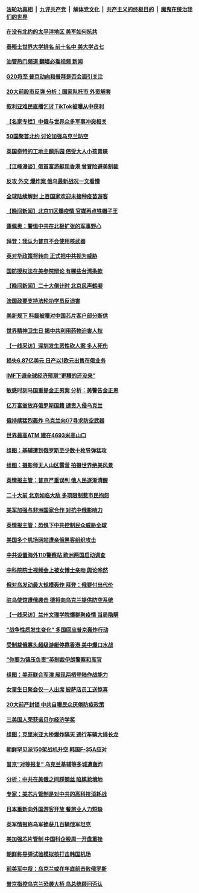 ####  [法轮功真相](../../../../basic/blob/master/README.md?t=10130501) &nbsp;|&nbsp; [九评共产党](../../../../9ping.md/blob/master/README.md?t=10130501) &nbsp;|&nbsp; [解体党文化](../../../../jtdwh.md/blob/master/README.md?t=10130501)  &nbsp;|&nbsp; [共产主义的终极目的](../../../../gczydzjmd.md/blob/master/README.md?t=10130501) &nbsp;|&nbsp; [魔鬼在统治我们的世界](../../../../mgztzwmdsj.md/blob/master/README.md?t=10130501) 

#### [在没有北约的太平洋地区 美军如何抗共](../pages/nsc418/n13844004.md?t=10130501) 

#### [泰晤士世界大学排名 前十名中 美大学占七](../pages/nsc418/n13843980.md?t=10130501) 

#### [油管热门频道 翻墙必看视频 新闻](http://209.250.226.216:81/youtube.html?10130501)

#### [G20将至 普京动向和普拜是否会面引关注](../pages/nsc418/n13843994.md?t=10130501) 

#### [20大前股市反弹 分析：国家队托市 外资解套](../pages/nsc418/n13843927.md?t=10130501) 

#### [叙利亚难民直播乞讨 TikTok被曝从中获利](../pages/nsc418/n13843981.md?t=10130501) 

#### [【名家专栏】中俄与世界众多军事冲突相关](../pages/nsc418/n13843882.md?t=10130501) 

#### [50国聚首北约 讨论加强乌克兰防空](../pages/nsc418/n13843821.md?t=10130501) 

#### [英国奇特的工地主题乐园 倍受大人小孩青睐](../pages/nsc418/n13843642.md?t=10130501) 

#### [【江峰漫谈】俄首富游艇现香港 曾冒险避美制裁](../pages/nsc418/n13843839.md?t=10130501) 

#### [反攻 外交 爆炸案 俄乌最新战况一文看懂](../pages/nsc418/n13843901.md?t=10130501) 


#### [全球陆续解封 上百国家欢迎未接种疫苗游客](../pages/nsc418/n13843840.md?t=10130501) 

#### [【晚间新闻】北京11区爆疫情 官媒再点铁帽子王](../pages/nsc418/n13843769.md?t=10130501) 

#### [蓬佩奥：警惕中共在北极扩张的军事野心](../pages/nsc418/n13843705.md?t=10130501) 

#### [拜登：我认为普京不会使用核武器](../pages/nsc418/n13843621.md?t=10130501) 

#### [英对华政策将转向 正式把中共视为威胁](../pages/nsc418/n13843543.md?t=10130501) 

#### [国防授权法在美参院辩论 有哪些台湾条款](../pages/nsc418/n13843343.md?t=10130501) 

#### [【晚间新闻】二十大倒计时 北京风声鹤唳](../pages/nsc418/n13843305.md?t=10130501) 

#### [法国政要支持法轮功学员反迫害](../pages/nsc418/n13841970.md?t=10130501) 


#### [美新规下 科磊被曝对中国芯片客户部分断供](../pages/nsc418/n13843301.md?t=10130501) 


#### [世界精神卫生日 揭中共利用药物迫害人权](../pages/nsc418/n13843019.md?t=10130501) 

#### [【一线采访】深圳发生恶性砍人案 多人死伤](../pages/nsc418/n13843023.md?t=10130501) 

#### [损失6.87亿美元 日产以1欧元出售在俄业务](../pages/nsc418/n13843237.md?t=10130501) 

#### [IMF下调全球经济预测“更糟的还没来”](../pages/nsc418/n13843243.md?t=10130501) 

#### [敏感时刻马国重提金正男案 分析：美警告金正恩](../pages/nsc418/n13842913.md?t=10130501) 

#### [亿万富翁放弃俄罗斯国籍 谴责入侵乌克兰](../pages/nsc418/n13843196.md?t=10130501) 

#### [俄持续猛烈轰炸 乌克兰向G7寻求防空武器](../pages/nsc418/n13843173.md?t=10130501) 

#### [世界最高ATM 建在4693米高山口](../pages/nsc418/n13842833.md?t=10130501) 

#### [组图：基辅遭到俄罗斯至少数十枚导弹猛攻](../pages/nsc418/n13843121.md?t=10130501) 

#### [组图：摄影师无人山区露营 拍摄世界绝美风景](../pages/nsc418/n13842777.md?t=10130501) 

#### [英情报主管：普京严重误判 俄人民逐渐清醒](../pages/nsc418/n13843158.md?t=10130501) 

#### [二十大前 北京如临大敌 多项限制惹市民抱怨](../pages/nsc418/n13843099.md?t=10130501) 

#### [美军加强与非洲国家合作 对抗中俄影响力](../pages/nsc418/n13842976.md?t=10130501) 

#### [英情报主管：恐惧下中共控制民众威胁全球](../pages/nsc418/n13842699.md?t=10130501) 

#### [美国多个机场网站遭亲俄黑客组织攻击](../pages/nsc418/n13842668.md?t=10130501) 

#### [中共设置海外110警察站 欧洲两国启动调查](../pages/nsc418/n13842597.md?t=10130501) 

#### [中科院院士视频会上被女博士亲吻 舆论哗然](../pages/nsc418/n13842363.md?t=10130501) 

#### [俄对乌发动最大规模轰炸 拜登：俄要付出代价](../pages/nsc418/n13842582.md?t=10130501) 

#### [驻乌使馆遭俄袭击 德将向乌克兰提供防空系统](../pages/nsc418/n13842547.md?t=10130501) 

#### [【一线采访】兰州文理学院爆群聚疫情 当局隐瞒](../pages/nsc418/n13842300.md?t=10130501) 

#### [“战争性质发生变化” 多国回应普京轰炸行动](../pages/nsc418/n13842518.md?t=10130501) 

#### [受制裁俄寡头超级游艇停靠香港 美中爆口水战](../pages/nsc418/n13842487.md?t=10130501) 

#### [“你要为镇压负责”英制裁伊朗警察和高官](../pages/nsc418/n13842546.md?t=10130501) 

#### [组图：美菲联合军演 展现两栖登陆作战能力](../pages/nsc418/n13842373.md?t=10130501) 

#### [女童生日聚会仅一人出席 披萨店员工送惊喜](../pages/nsc418/n13842189.md?t=10130501) 

#### [20大前严封锁 中共自曝民众厌倦防疫政策](../pages/nsc418/n13842480.md?t=10130501) 

#### [三美国人荣获诺贝尔经济学奖](../pages/nsc418/n13842378.md?t=10130501) 

#### [组图：克里米亚大桥爆炸隔天 通行车辆大排长龙](../pages/nsc418/n13842317.md?t=10130501) 

#### [朝鲜罕见派150架战机升空 韩国F-35A应对](../pages/nsc418/n13842297.md?t=10130501) 

#### [普京“对等报复” 乌克兰基辅等多城遭轰炸](../pages/nsc418/n13842292.md?t=10130501) 

#### [分析：中共在美俄之间踩钢丝 陷尴尬境地](../pages/nsc418/n13841990.md?t=10130501) 

#### [专家：美芯片管制是对中共的高科技消耗战](../pages/nsc418/n13842316.md?t=10130501) 

#### [日本重新向外国游客开放 餐旅业人力短缺](../pages/nsc418/n13842331.md?t=10130501) 

#### [英军情报称乌军掳获几百辆俄军坦克](../pages/nsc418/n13842219.md?t=10130501) 

#### [美加强芯片管制 中国科企股周一开盘重挫](../pages/nsc418/n13842177.md?t=10130501) 

#### [朝鲜称导弹试验模拟核打击韩国机场](../pages/nsc418/n13842091.md?t=10130501) 

#### [前美军中将：乌克兰或在年底前击败俄罗斯](../pages/nsc418/n13842083.md?t=10130501) 

#### [普京指控乌克兰恐袭大桥 乌总统顾问否认](../pages/nsc418/n13841989.md?t=10130501) 

<img src='http://gfw-breaker.win/goodnews/indexes/nsc418.md' width='0px' height='0px'/>
